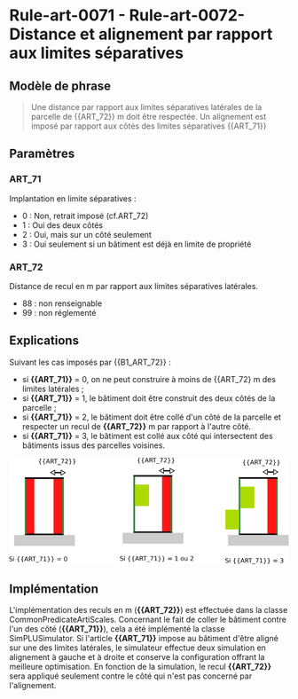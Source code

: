 # Rule-art-0071 - Rule-art-0072- Distance et alignement par rapport aux limites séparatives

## Modèle de phrase

> Une distance par rapport aux limites séparatives latérales de la parcelle de {{ART_72}} m doit être respectée.
> Un alignement est imposé par rapport aux côtés des limites séparatives  {{ART_71}}

## Paramètres

### ART_71

Implantation en limite séparatives :

* 0 : Non, retrait imposé (cf.ART_72)
* 1 : Oui des deux côtés
* 2 : Oui, mais sur un côté seulement
* 3 : Oui seulement si un bâtiment est déjà en limite de propriété

### ART_72

Distance de recul en m par rapport aux limites séparatives latérales.
- 88 : non renseignable
- 99 : non réglementé


## Explications

Suivant les cas imposés par {{B1_ART_72}} :
* si **{{ART_71}}** = 0, on ne peut construire à moins de {{ART_72} m des limites latérales ;
* si **{{ART_71}}** = 1, le bâtiment doit être construit des deux côtés de la parcelle ;
* si **{{ART_71}}** = 2, le bâtiment doit être collé d'un côté de la parcelle et respecter un recul de **{{ART_72}}** m par rapport à l'autre côté.
* si **{{ART_71}}** = 3, le bâtiment est collé aux côté qui intersectent des bâtiments issus des parcelles voisines.

![Image illustrant les contraintes par rapport aux limites latérales](img/rule-art-0071-0072.png)

## Implémentation

L'implémentation des reculs en m (**{{ART_72}}**) est effectuée dans la classe CommonPredicateArtiScales. Concernant le fait de coller le bâtiment contre l'un des côté (**{{ART_71}}**), cela a été implémenté la classe SimPLUSimulator. Si l'article **{{ART_71}}** impose au bâtiment d'être aligné sur une des limites latérales, le simulateur effectue deux simulation en alignement à gauche et à droite et conserve la configuration offrant la meilleure optimisation. En fonction de la simulation, le recul **{{ART_72}}** sera appliqué seulement contre le côté qui n'est pas concerné par l'alignement.
